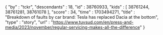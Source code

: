 {
  "by" : "tckr",
  "descendants" : 18,
  "id" : 38760933,
  "kids" : [ 38761244, 38761281, 38761078 ],
  "score" : 34,
  "time" : 1703494271,
  "title" : "Breakdown of faults by car brand: Tesla has replaced Dacia at the bottom",
  "type" : "story",
  "url" : "https://www.tuvsud.com/en/press-and-media/2023/november/regular-servicing-makes-all-the-difference"
}
